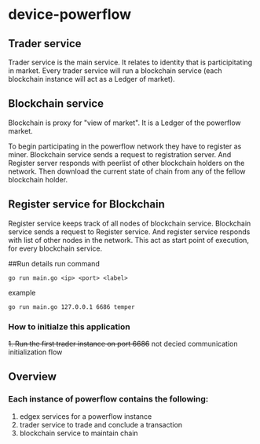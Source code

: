 # device-powerflow

## Trader service
Trader service is the main service. 
It relates to identity that is participitating in market.
Every trader service will run a blockchain service 
(each blockchain instance will act as a Ledger of market).

## Blockchain service
Blockchain is proxy for "view of market". 
It is a Ledger of the powerflow market.

To begin participating in the powerflow network they have to register as miner.
Blockchain service sends a request to registration server.
And Register server responds with peerlist of other blockchain holders 
on the network.
Then download the current state of chain from any of the fellow blockchain holder.
 
## Register service for Blockchain
Register service keeps track of all nodes of blockchain service. 
Blockchain service sends a request to Register service.
And register service responds with list of other nodes in the network.
This act as start point of execution, for every blockchain service.


##Run details
run command

``go run main.go <ip> <port> <label>``

example 

``go run main.go 127.0.0.1 6686 temper``

### How to initialze this application
~~1. Run the first trader instance on port 6686~~
not decied communication initialization flow 

## Overview
### Each instance of powerflow contains the following:
1. edgex services for a powerflow instance
2. trader service to trade and conclude a transaction
3. blockchain service to maintain chain
